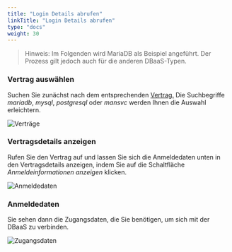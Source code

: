 ```yaml
---
title: "Login Details abrufen"
linkTitle: "Login Details abrufen"
type: "docs"
weight: 30
---
```


> Hinweis: Im Folgenden wird MariaDB als Beispiel angeführt. Der Prozess gilt jedoch auch für die anderen DBaaS-Typen.

### Vertrag auswählen

Suchen Sie zunächst nach dem entsprechenden [Vertrag.](https://customerservice.plusserver.com/billing/contracts)
Die Suchbegriffe *mariadb*, *mysql*, *postgresql* oder *mansvc* werden Ihnen die Auswahl erleichtern.

![Verträge](/images/content/04-msl/de/databases/get_credentials/1-contracts.png)

### Vertragsdetails anzeigen

Rufen Sie den Vertrag auf und lassen Sie sich die Anmeldedaten unten in den Vertragsdetails anzeigen, indem Sie auf die Schaltfläche *Anmeldeinformationen anzeigen* klicken.

![Anmeldedaten](/images/content/04-msl/de/databases/get_credentials/2-show-credentials.png)

### Anmeldedaten

Sie sehen dann die Zugangsdaten, die Sie benötigen, um sich mit der DBaaS zu verbinden.

![Zugangsdaten](/images/content/04-msl/de/databases/get_credentials/3-credentials-view.png)
